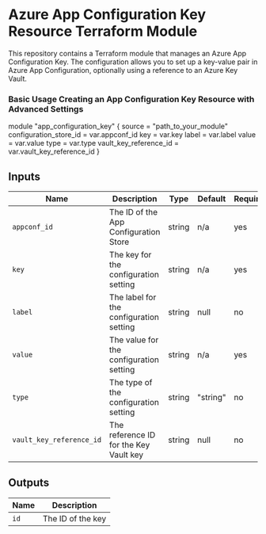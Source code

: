 # Azure App Configuration Key Resource Terraform Module

This repository contains a Terraform module that manages an Azure App Configuration Key. The configuration allows you to set up a key-value pair in Azure App Configuration, optionally using a reference to an Azure Key Vault.


### Basic Usage Creating an App Configuration Key Resource with Advanced Settings

module "app_configuration_key" {
  source                   = "path_to_your_module"
  configuration_store_id   = var.appconf_id
  key                      = var.key
  label                    = var.label
  value                    = var.value
  type                     = var.type
  vault_key_reference_id   = var.vault_key_reference_id
}


## Inputs

| Name                     | Description                                     | Type   | Default | Required |
|--------------------------|-------------------------------------------------|--------|---------|----------|
| `appconf_id`             | The ID of the App Configuration Store           | string | n/a     | yes      |
| `key`                    | The key for the configuration setting           | string | n/a     | yes      |
| `label`                  | The label for the configuration setting         | string | null    | no       |
| `value`                  | The value for the configuration setting         | string | n/a     | yes      |
| `type`                   | The type of the configuration setting           | string | "string"| no       |
| `vault_key_reference_id` | The reference ID for the Key Vault key          | string | null    | no       |

## Outputs

| Name  | Description             |
|-------|-------------------------|
| `id`  | The ID of the key       |
